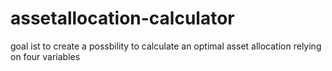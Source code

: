 # assetallocation-calculator
goal ist to create a possbility to calculate an optimal asset allocation relying on four variables
